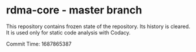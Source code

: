 # rdma-core - master branch

This repository contains frozen state of the repository.
Its history is cleared. It is used only for static code
analysis with Codacy.

Commit Time: 1687865387